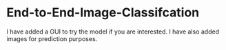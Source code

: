 # End-to-End-Image-Classifcation
I have added a GUI to try the model if you are interested. I have also added images for prediction purposes.
